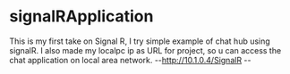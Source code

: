 # signalRApplication
This is my first take on Signal R, I try simple example of chat hub using signalR. I also made my localpc ip as URL for project, so u can access the chat application on local area network. --http://10.1.0.4/SignalR -- 
